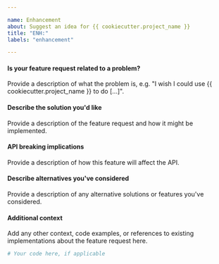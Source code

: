 ```yaml
---

name: Enhancement
about: Suggest an idea for {{ cookiecutter.project_name }}
title: "ENH:"
labels: "enhancement"

---
```


#### Is your feature request related to a problem?

Provide a description of what the problem is, e.g. "I wish I could use
{{ cookiecutter.project_name }} to do [...]".

#### Describe the solution you'd like

Provide a description of the feature request and how it might be implemented.

#### API breaking implications

Provide a description of how this feature will affect the API.

#### Describe alternatives you've considered

Provide a description of any alternative solutions or features you've considered.

#### Additional context

Add any other context, code examples, or references to existing implementations about
the feature request here.

```python
# Your code here, if applicable
```
